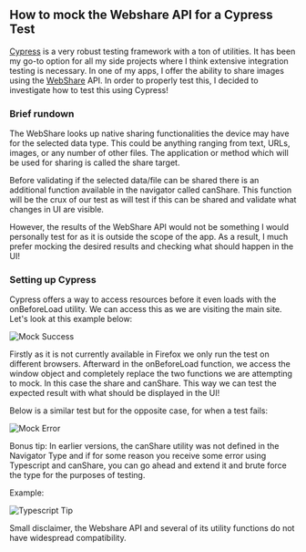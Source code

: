 ## How to mock the Webshare API for a Cypress Test

[Cypress](https://www.cypress.io/) is a very robust testing framework with a ton of utilities. It has been my go-to option for all my side projects where I think extensive integration testing is necessary. In one of my apps, I offer the ability to share images using the [WebShare](https://web.dev/web-share/) API. In order to properly test this, I decided to investigate how to test this using Cypress!

### Brief rundown

The WebShare looks up native sharing functionalities the device may have for the selected data type. This could be anything ranging from text, URLs, images, or any number of other files. The application or method which will be used for sharing is called the share target.

Before validating if the selected data/file can be shared there is an additional function available in the navigator called canShare. This function will be the crux of our test as will test if this can be shared and validate what changes in UI are visible.

However, the results of the WebShare API would not be something I would personally test for as it is outside the scope of the app. As a result, I much prefer mocking the desired results and checking what should happen in the UI!

### Setting up Cypress

Cypress offers a way to access resources before it even loads with the onBeforeLoad utility. We can access this as we are visiting the main site. Let's look at this example below:

![Mock Success](https://cdn.hashnode.com/res/hashnode/image/upload/v1649268093646/5kMEXdQgy.png)

Firstly as it is not currently available in Firefox we only run the test on different browsers. Afterward in the onBeforeLoad function, we access the window object and completely replace the two functions we are attempting to mock. In this case the share and canShare. This way we can test the expected result with what should be displayed in the UI!

Below is a similar test but for the opposite case, for when a test fails:

![Mock Error](https://cdn.hashnode.com/res/hashnode/image/upload/v1649268095075/7G-UviK7W.png)

Bonus tip: In earlier versions, the canShare utility was not defined in the Navigator Type and if for some reason you receive some error using Typescript and canShare, you can go ahead and extend it and brute force the type for the purposes of testing.

Example:

![Typescript Tip](https://cdn.hashnode.com/res/hashnode/image/upload/v1649268096464/qI_IuQZol.png)

Small disclaimer, the Webshare API and several of its utility functions do not have widespread compatibility.
